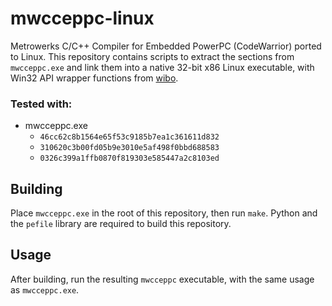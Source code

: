 # mwcceppc-linux

Metrowerks C/C++ Compiler for Embedded PowerPC (CodeWarrior) ported to Linux. This repository contains scripts to extract the sections from `mwcceppc.exe` and link them into a native 32-bit x86 Linux executable, with Win32 API wrapper functions from [wibo](https://github.com/decompals/wibo).

### Tested with:

- mwcceppc.exe
  - `46cc62c8b1564e65f53c9185b7ea1c361611d832`
  - `310620c3b00fd05b9e3010e5af498f0bbd688583`
  - `0326c399a1ffb0870f819303e585447a2c8103ed`

## Building

Place `mwcceppc.exe` in the root of this repository, then run `make`. Python and the `pefile` library are required to build this repository.

## Usage

After building, run the resulting `mwcceppc` executable, with the same usage as `mwcceppc.exe`.
